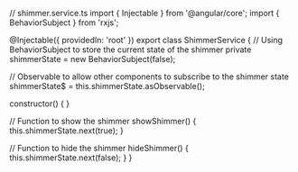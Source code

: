 // shimmer.service.ts
import { Injectable } from '@angular/core';
import { BehaviorSubject } from 'rxjs';

@Injectable({
  providedIn: 'root'
})
export class ShimmerService {
  // Using BehaviorSubject to store the current state of the shimmer
  private shimmerState = new BehaviorSubject<boolean>(false);

  // Observable to allow other components to subscribe to the shimmer state
  shimmerState$ = this.shimmerState.asObservable();

  constructor() { }

  // Function to show the shimmer
  showShimmer() {
    this.shimmerState.next(true);
  }

  // Function to hide the shimmer
  hideShimmer() {
    this.shimmerState.next(false);
  }
}

